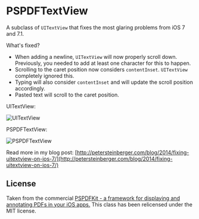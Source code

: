 PSPDFTextView
=============

A subclass of `UITextView` that fixes the most glaring problems from iOS 7 and 7.1.

What's fixed?

*  When adding a newline, `UITextView` will now properly scroll down. Previously, you needed to add at least one character for this to happen.
*  Scrolling to the caret position now considers `contentInset`. `UITextView` completely ignored this.
*  Typing will also consider `contentInset` and will update the scroll position accordingly.
*  Pasted text will scroll to the caret position.

UITextView:

![UITextView](https://github.com/steipete/PSPDFTextView/raw/master/Example/broken.gif)

PSPDFTextView:

![PSPDFTextView](https://github.com/steipete/PSPDFTextView/raw/master/Example/fixed.gif)

Read more in my blog post: [http://petersteinberger.com/blog/2014/fixing-uitextview-on-ios-7/](http://petersteinberger.com/blog/2014/fixing-uitextview-on-ios-7/)

## License

Taken from the commercial [PSPDFKit - a framework for displaying and annotating PDFs in your iOS apps.](http://pspdfkit.com)
This class has been relicensed under the MIT license.